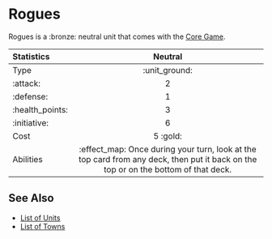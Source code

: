 # Rogues

Rogues is a :bronze: neutral unit that comes with the [Core Game](../content.md).


| Statistics | Neutral |
| :--- | :---: |
| Type | :unit_ground: |
| :attack: | 2 |
| :defense: | 1 |
| :health_points: | 3 |
| :initiative: | 6 |
| Cost | 5 :gold: |
| Abilities | :effect_map: Once during your turn, look at the top card from any deck, then put it back on the top or on the bottom of that deck. |


## See Also

- [List of Units](../units.md)
- [List of Towns](../towns.md)
